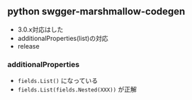## python swgger-marshmallow-codegen

- 3.0.x対応はした
- additionalProperties(list)の対応
- release

### additionalProperties

- `fields.List()` になっている
- `fields.List(fields.Nested(XXX))` が正解


